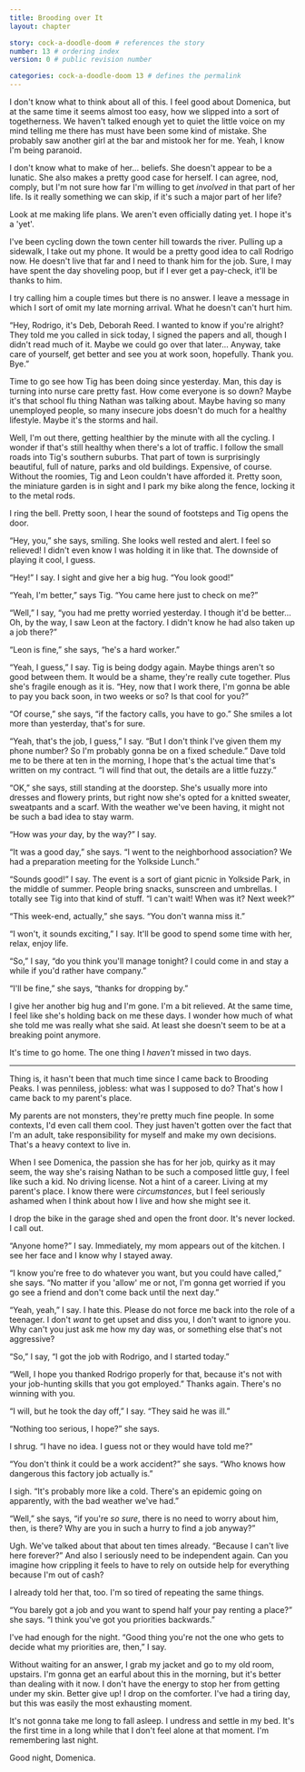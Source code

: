 ```yaml
---
title: Brooding over It
layout: chapter

story: cock-a-doodle-doom # references the story
number: 13 # ordering index
version: 0 # public revision number

categories: cock-a-doodle-doom 13 # defines the permalink
---
```

I don't know what to think about all of this. I feel good about Domenica, but at the same time it seems almost too easy, how we slipped into a sort of togetherness. We haven't talked enough yet to quiet the little voice on my mind telling me there has must have been some kind of mistake. She probably saw another girl at the bar and mistook her for me. Yeah, I know I'm being paranoid.

I don't know what to make of her… beliefs. She doesn't appear to be a lunatic. She also makes a pretty good case for herself. I can agree, nod, comply, but I'm not sure how far I'm willing to get *involved* in that part of her life. Is it really something we can skip, if it's such a major part of her life?

Look at me making life plans. We aren't even officially dating yet. I hope it's a 'yet'.

I've been cycling down the town center hill towards the river. Pulling up a sidewalk, I take out my phone. It would be a pretty good idea to call Rodrigo now. He doesn't live that far and I need to thank him for the job. Sure, I may have spent the day shoveling poop, but if I ever get a pay-check, it'll be thanks to him.

I try calling him a couple times but there is no answer. I leave a message in which I sort of omit my late morning arrival. What he doesn't can't hurt him.

“Hey, Rodrigo, it's Deb, Deborah Reed. I wanted to know if you're alright? They told me you called in sick today, I signed the papers and all, though I didn't read much of it. Maybe we could go over that later… Anyway, take care of yourself, get better and see you at work soon, hopefully. Thank you. Bye.”

Time to go see how Tig has been doing since yesterday. Man, this day is turning into nurse care pretty fast. How come everyone is so down? Maybe it's that school flu thing Nathan was talking about. Maybe having so many unemployed people, so many insecure jobs doesn't do much for a healthy lifestyle. Maybe it's the storms and hail.

Well, I'm out there, getting healthier by the minute with all the cycling. I wonder if that's still healthy when there's a lot of traffic. I follow the small roads into Tig's southern suburbs. That part of town is surprisingly beautiful, full of nature, parks and old buildings. Expensive, of course. Without the roomies, Tig and Leon couldn't have afforded it. Pretty soon, the miniature garden is in sight and I park my bike along the fence, locking it to the metal rods.

I ring the bell. Pretty soon, I hear the sound of footsteps and Tig opens the door.

“Hey, you,” she says, smiling. She looks well rested and alert. I feel so relieved! I didn't even know I was holding it in like that. The downside of playing it cool, I guess.

“Hey!” I say. I sight and give her a big hug. “You look good!”

“Yeah, I'm better,” says Tig. “You came here just to check on me?”

“Well,” I say, “you had me pretty worried yesterday. I though it'd be better… Oh, by the way, I saw Leon at the factory. I didn't know he had also taken up a job there?”

“Leon is fine,” she says, “he's a hard worker.”

“Yeah, I guess,” I say. Tig is being dodgy again. Maybe things aren't so good between them. It would be a shame, they're really cute together. Plus she's fragile enough as it is. “Hey, now that I work there, I'm gonna be able to pay you back soon, in two weeks or so? Is that cool for you?”

“Of course,” she says, “if the factory calls, you have to go.” She smiles a lot more than yesterday, that's for sure.

“Yeah, that's the job, I guess,” I say. “But I don't think I've given them my phone number? So I'm probably gonna be on a fixed schedule.” Dave told me to be there at ten in the morning, I hope that's the actual time that's written on my contract. “I will find that out, the details are a little fuzzy.”

“OK,” she says, still standing at the doorstep. She's usually more into dresses and flowery prints, but right now she's opted for a knitted sweater, sweatpants and a scarf. With the weather we've been having, it might not be such a bad idea to stay warm.

“How was *your* day, by the way?” I say.

“It was a good day,” she says. “I went to the neighborhood association? We had a preparation meeting for the Yolkside Lunch.”

“Sounds good!” I say. The event is a sort of giant picnic in Yolkside Park, in the middle of summer. People bring snacks, sunscreen and umbrellas. I totally see Tig into that kind of stuff. “I can't wait! When was it? Next week?”

“This week-end, actually,” she says. “You don't wanna miss it.”

“I won't, it sounds exciting,” I say. It'll be good to spend some time with her, relax, enjoy life.

“So,” I say, “do you think you'll manage tonight? I could come in and stay a while if you'd rather have company.”

“I'll be fine,” she says, “thanks for dropping by.”

I give her another big hug and I'm gone. I'm a bit relieved. At the same time, I feel like she's holding back on me these days. I wonder how much of what she told me was really what she said. At least she doesn't seem to be at a breaking point anymore.

It's time to go home. The one thing I *haven't* missed in two days.

***

Thing is, it hasn't been that much time since I came back to Brooding Peaks. I was penniless, jobless: what was I supposed to do? That's how I came back to my parent's place.

My parents are not monsters, they're pretty much fine people. In some contexts, I'd even call them cool. They just haven't gotten over the fact that I'm an adult, take responsibility for myself and make my own decisions. That's a heavy context to live in.

When I see Domenica, the passion she has for her job, quirky as it may seem, the way she's raising Nathan to be such a composed little guy, I feel like such a kid. No driving license. Not a hint of a career. Living at my parent's place. I know there were *circumstances*, but I feel seriously ashamed when I think about how I live and how she might see it.

I drop the bike in the garage shed and open the front door. It's never locked. I call out.

“Anyone home?” I say. Immediately, my mom appears out of the kitchen. I see her face and I know why I stayed away.

“I know you're free to do whatever you want, but you could have called,” she says. “No matter if you 'allow' me or not, I'm gonna get worried if you go see a friend and don't come back until the next day.”

“Yeah, yeah,” I say. I hate this. Please do not force me back into the role of a teenager. I don't *want* to get upset and diss you, I don't want to ignore you. Why can't you just ask me how my day was, or something else that's not aggressive?

“So,” I say, “I got the job with Rodrigo, and I started today.”

“Well, I hope you thanked Rodrigo properly for that, because it's not with your job-hunting skills that you got employed.” Thanks again. There's no winning with you.

“I will, but he took the day off,” I say. “They said he was ill.”

“Nothing too serious, I hope?” she says.

I shrug. “I have no idea. I guess not or they would have told me?”

“You don't think it could be a work accident?” she says. “Who knows how dangerous this factory job actually is.”

I sigh. “It's probably more like a cold. There's an epidemic going on apparently, with the bad weather we've had.”

“Well,” she says, “if you're *so sure*, there is no need to worry about him, then, is there? Why are you in such a hurry to find a job anyway?”

Ugh. We've talked about that about ten times already. “Because I can't live here forever?” And also I seriously need to be independent again. Can you imagine how crippling it feels to have to rely on outside help for everything because I'm out of cash?

I already told her that, too. I'm so tired of repeating the same things.

“You barely got a job and you want to spend half your pay renting a place?” she says. “I think you've got you priorities backwards.”

I've had enough for the night. “Good thing you're not the one who gets to decide what my priorities are, then,” I say.

Without waiting for an answer, I grab my jacket and go to my old room, upstairs. I'm gonna get an earful about this in the morning, but it's better than dealing with it now. I don't have the energy to stop her from getting under my skin. Better give up! I drop on the comforter. I've had a tiring day, but this was easily the most exhausting moment.

It's not gonna take me long to fall asleep. I undress and settle in my bed. It's the first time in a long while that I don't feel alone at that moment. I'm remembering last night.

Good night, Domenica.
